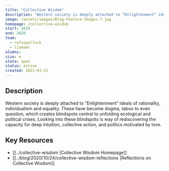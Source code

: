 ```yaml
---
title: "Collective Wisdom"
description: "Western society is deeply attached to ”Enlightenment” ideals of rationality, individualism and equality."
image: /assets/images/Blog-Feature-Images-7.jpg
homepage: /collective-wisdom
start: 2019
end: 2020
team:
  - rufuspollock
  - liamaet
alumni:
size: m
state: open
status: active
created: 2023-03-21
---
```


## Description

Western society is deeply attached to ”Enlightenment” ideals of rationality, individualism and equality. These have become dogma, taboo to even question, which creates blindspots central to unfolding ecological and political crises. Looking into these blindspots is way of rediscovering the capacity for deep intuition, collective action, and politics motivated by love.

## Key Resources

- [[../collective-wisdom |Collective Wisdom Homepage]]
- [[../blog/2020/10/24/collective-wisdom-reflections |Reflections on Collective Wisdom]]